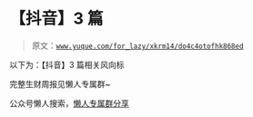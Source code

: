 # 【抖音】3 篇

> 原文：[`www.yuque.com/for_lazy/xkrm14/do4c4otofhk868ed`](https://www.yuque.com/for_lazy/xkrm14/do4c4otofhk868ed)

以下为：【抖音】3 篇相关风向标

完整生财周报见懒人专属群~

公众号懒人搜索，[懒人专属群分享](https://lazybook.fun/#/blog/group)